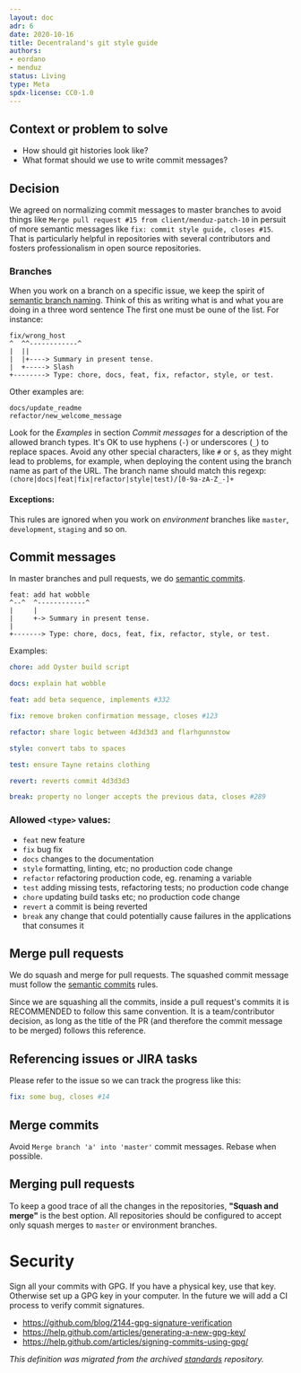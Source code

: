 ```yaml
---
layout: doc
adr: 6
date: 2020-10-16
title: Decentraland's git style guide
authors:
- eordano
- menduz
status: Living
type: Meta
spdx-license: CC0-1.0
---
```


## Context or problem to solve

* How should git histories look like?
* What format should we use to write commit messages?

## Decision

We agreed on normalizing commit messages to master branches to avoid things like `Merge pull request #15 from client/menduz-patch-10` in persuit of more semantic messages like `fix: commit style guide, closes #15`. That is particularly helpful in repositories with several contributors and fosters professionalism in open source repositories.

### Branches

When you work on a branch on a specific issue, we keep the spirit of [semantic branch naming](https://medium.com/@hanuman_95739/how-to-integrate-branch-naming-commit-message-and-push-rules-in-gitlab-fe9cd642cc1a). Think of this as writing what is and what you are doing in a three word sentence The first one must be oune of the list. For instance: 

```
fix/wrong_host
^  ^^------------^
|  ||
|  |+----> Summary in present tense.
|  +-----> Slash
+--------> Type: chore, docs, feat, fix, refactor, style, or test.
```

Other examples are:
```
docs/update_readme
refactor/new_welcome_message
```
Look for the *Examples* in section *Commit messages* for a description of the allowed branch types.
It's OK to use hyphens (`-`) or underscores (`_`) to replace spaces. Avoid any other special characters, like `#` or `$`, as they might lead to problems, for example, when deploying the content using the branch name as part of the URL. The branch name should match this regexp: `(chore|docs|feat|fix|refactor|style|test)/[0-9a-zA-Z_-]+`


#### Exceptions:
This rules are ignored when you work on *environment* branches like `master`, `development`, `staging` and so on. 

## Commit messages

In master branches and pull requests, we do [semantic commits](https://seesparkbox.com/foundry/semantic_commit_messages).

```
feat: add hat wobble
^--^  ^------------^
|     |
|     +-> Summary in present tense.
|
+-------> Type: chore, docs, feat, fix, refactor, style, or test.
```

Examples:

```yaml
chore: add Oyster build script
```
```yaml
docs: explain hat wobble
```
```yaml
feat: add beta sequence, implements #332
```
```yaml
fix: remove broken confirmation message, closes #123
```
```yaml
refactor: share logic between 4d3d3d3 and flarhgunnstow
```
```yaml
style: convert tabs to spaces
```
```yaml
test: ensure Tayne retains clothing
```
```yaml
revert: reverts commit 4d3d3d3
```
```yaml
break: property no longer accepts the previous data, closes #289
```

### Allowed `<type>` values:
   * `feat` new feature
   * `fix` bug fix
   * `docs` changes to the documentation
   * `style` formatting, linting, etc; no production code change
   * `refactor` refactoring production code, eg. renaming a variable
   * `test` adding missing tests, refactoring tests; no production code change
   * `chore` updating build tasks etc; no production code change
   * `revert` a commit is being reverted
   * `break` any change that could potentially cause failures in the applications that consumes it

## Merge pull requests

We do squash and merge for pull requests. The squashed commit message must follow the [semantic commits](https://seesparkbox.com/foundry/semantic_commit_messages) rules.

Since we are squashing all the commits, inside a pull request's commits it is RECOMMENDED to follow this same convention. It is a team/contributor decision, as long as the title of the PR (and therefore the commit message to be merged) follows this reference.

## Referencing issues or JIRA tasks

Please refer to the issue so we can track the progress like this: 
```yaml
fix: some bug, closes #14
```

## Merge commits

Avoid `Merge branch 'a' into 'master'` commit messages. Rebase when possible.

## Merging pull requests

To keep a good trace of all the changes in the repositories, **"Squash and merge"** is the best option. All repositories should be configured to accept only squash merges to `master` or environment branches.

# Security

Sign all your commits with GPG. If you have a physical key, use that key. Otherwise set up a GPG key in your computer.
In the future we will add a CI process to verify commit signatures.

- https://github.com/blog/2144-gpg-signature-verification
- https://help.github.com/articles/generating-a-new-gpg-key/
- https://help.github.com/articles/signing-commits-using-gpg/

_This definition was migrated from the archived [standards](https://github.com/decentraland/standards/blob/master/standards/git-usage.md) repository._